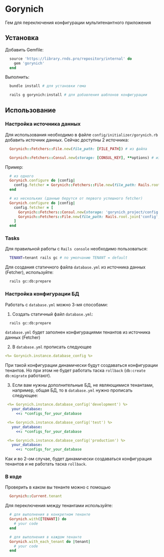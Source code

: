 # Gorynich
Гем для переключения конфигурации мультитенантного приложения

## Установка
Добавить Gemfile:

```ruby
  source 'https://library.rnds.pro/repository/internal' do
    gem 'gorynich'
  end
```

Выполнить:

```bash
  bundle install # для установки гема

  rails g gorynich:install # для добавления шаблонов конфигурации
```

## Использование

### Настройка источника данных

Для использования необходимо в файле `config/initializer/gorynich.rb` добавить источник данных. Сейчас доступны 2 источника:

```ruby
  Gorynich::Fetchers::File.new(file_path: [FILE_PATH]) # из файла

  Gorynich::Fetchers::Consul.new(storage: [CONSUL_KEY], **options) # из консула (options - параметры гема https://github.com/WeAreFarmGeek/diplomat)
```

Пример:

```ruby
  # из одного
  Gorynich.configure do |config|
    config.fetcher = Gorynich::Fetchers::File.new(file_path: Rails.root.join('config', 'gorynich_config.yml'))
  end

  # из нескольких (данные берутся от первого успешного fetcher)
  Gorynich.configure do |config|
    config.fetcher = [
      Gorynich::Fetchers::Consul.new(storage: 'gorynich_project/config'),
      Gorynich::Fetchers::File.new(file_path: Rails.root.join('config', 'gorynich_config.yml'))
    ]
  end
```

### Tasks

Для правильной работы с `Rails console` необходимо пользоваться:

```bash
  TENANT=tenant rails gc # по умолчанию TENANT = default
```

Для создания статичного файла `database.yml` из источника данных (Fetcher), используйте:

```bash
  rails gc:db:prepare
```

### Настройка конфигурации БД

Работать с `database.yml` можно 3-мя способами:

1. Создать статичный файл `database.yml`:

```bash
  rails gc:db:prepare
```

`database.yml` будет заполнен конфигурациями тенантов из источника данных (Fetcher)

2. В `database.yml` прописать следующее

  ```yaml
  <%= Gorynich.instance.database_config %>
  ```

При такой конфигурации динамически будут создаваться конфигурации тенантов. Но при этом не будет работать таска `rollback` (`db:create` `db:migrate` работают).

3. Если вам нужны дополнительные БД, не являющимися тенантами, например, общая БД, то в `database.yml` нужно прописать следующее:

 ```yaml
  <%= Gorynich.instance.database_config('development') %>
    your_database:
      <<: *configs_for_your_database

  <%= Gorynich.instance.database_config('test') %>
    your_database:
      <<: *configs_for_your_database

  <%= Gorynich.instance.database_config('production') %>
    your_database:
      <<: *configs_for_your_database
  ```

Как и во 2-ом случае, будет динамически создаваться конфигурация тенантов и не работать таска `rollback`.

### В коде
Проверить в каком вы тенанте можно с помощью

```ruby
  Gorynich::Current.tenant
```

Для переключения между тенантами используйте:

```ruby
  # для выполнения в конкретном тенанте
  Gorynich.with([TENANT]) do
    # your code
  end

  # для выполнения в каждом тенанте
  Gorynich.with_each_tenant do |tenant|
    # your code
  end
```
